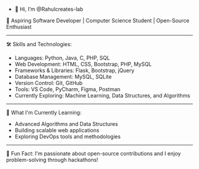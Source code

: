 - 👋 Hi, I’m @Rahulcreates-lab

🚀 Aspiring Software Developer | Computer Science Student | Open-Source Enthusiast

---

 🛠️ Skills and Technologies:
- Languages: Python, Java, C, PHP, SQL
- Web Development: HTML, CSS, Bootstrap, PHP, MySQL
- Frameworks & Libraries: Flask, Bootstrap, jQuery
- Database Management: MySQL, SQLite
- Version Control: Git, GitHub
- Tools: VS Code, PyCharm, Figma, Postman
- Currently Exploring: Machine Learning, Data Structures, and Algorithms
---

 🌱 What I'm Currently Learning:
- Advanced Algorithms and Data Structures
- Building scalable web applications
- Exploring DevOps tools and methodologies

---


🌟 Fun Fact: I'm passionate about open-source contributions and I enjoy problem-solving through hackathons!
